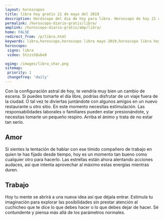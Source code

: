 ```yaml
---
layout: horoscopos
title: libra hoy gratis 21 de mayo del 2019 
description: Horóscopo del dia de hoy para libra. Horoscopo de hoy 21 de mayo del 2019. Las predicciones de amor, trabajo, vida personal gratis.
permalink: /horoscopo-diario-gratis/libra/
amplink: /horoscopo-diario-gratis/amp/libra/
home: FALSE
redirect_from: /p/libra.html
keywords: libra,horoscopo,horoscopo libra mayo 2019,horoscopo libra hoy,tarot libra mayo 2019,horoscopo libra,tarot libra hoy,horoscopo de hoy,horoscopo diario,tarot del amor,horoscopo de hoy libra,horoscopo diario del tarot, Horoscopo de hoy libra 21 de mayo del 2019,horóscopo del día,signos zodiacales 2019, el horoscopo de hoy
horoscopo:
 signo: libra
 video: StzzsSQube8

ogimg: /images/libra_char.png
sitemap:
 priority: 1
 changefreq: 'daily'
---
```



Con la configuración astral de hoy, te vendría muy bien un cambio de escena. Si puedes tomarte el día libre, podrías disfrutar de un viaje fuera de la ciudad. O tal vez te diviertas juntándote con algunos amigos en un nuevo restaurante u otro sitio. En este momento necesitas estimulación. Las responsabilidades laborales o familiares pueden estar presionándote, y necesitas tomarte un pequeño respiro. Arriba el ánimo y trata de no estar tan serio.

## Amor

Si sientes la tentación de hablar con ese tímido compañero de trabajo en quien te has fijado desde tiempo, hoy es un momento tan bueno como cualquier otro para hacerlo. Las estrellas están ahora alentando acciones audaces, así que intenta aprovechar al máximo estas energías mientras duren.

## Trabajo

Hoy tu mente se abrirá a una nueva idea así que déjala entrar. Estimula tu imaginación para explorar las posibilidades sin prestar atención al cuchicheo que te dice lo que debes hacer o lo que debes dejar de hacer. Sé contundente y piensa más allá de los parámetros normales.